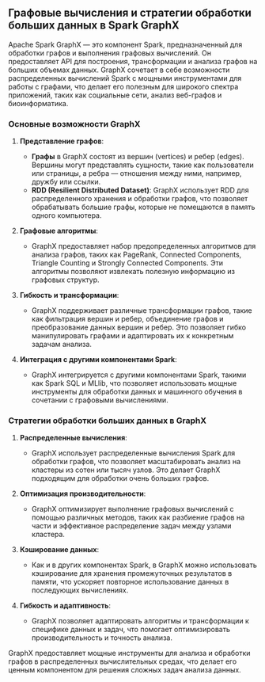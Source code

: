 ## Графовые вычисления и стратегии обработки больших данных в Spark GraphX

Apache Spark GraphX — это компонент Spark, предназначенный для обработки графов и выполнения графовых вычислений. Он предоставляет API для построения, трансформации и анализа графов на больших объемах данных. GraphX сочетает в себе возможности распределенных вычислений Spark с мощными инструментами для работы с графами, что делает его полезным для широкого спектра приложений, таких как социальные сети, анализ веб-графов и биоинформатика.

### Основные возможности GraphX

1. **Представление графов**:
   - **Графы** в GraphX состоят из вершин (vertices) и ребер (edges). Вершины могут представлять сущности, такие как пользователи или страницы, а ребра — отношения между ними, например, дружбу или ссылки.
   - **RDD (Resilient Distributed Dataset)**: GraphX использует RDD для распределенного хранения и обработки графов, что позволяет обрабатывать большие графы, которые не помещаются в память одного компьютера.

2. **Графовые алгоритмы**:
   - GraphX предоставляет набор предопределенных алгоритмов для анализа графов, таких как PageRank, Connected Components, Triangle Counting и Strongly Connected Components. Эти алгоритмы позволяют извлекать полезную информацию из графовых структур.
   
3. **Гибкость и трансформации**:
   - GraphX поддерживает различные трансформации графов, такие как фильтрация вершин и ребер, объединение графов и преобразование данных вершин и ребер. Это позволяет гибко манипулировать графами и адаптировать их к конкретным задачам анализа.

4. **Интеграция с другими компонентами Spark**:
   - GraphX интегрируется с другими компонентами Spark, такими как Spark SQL и MLlib, что позволяет использовать мощные инструменты для обработки данных и машинного обучения в сочетании с графовыми вычислениями.

### Стратегии обработки больших данных в GraphX

1. **Распределенные вычисления**:
   - GraphX использует распределенные вычисления Spark для обработки графов, что позволяет масштабировать анализ на кластеры из сотен или тысяч узлов. Это делает GraphX подходящим для обработки очень больших графов.

2. **Оптимизация производительности**:
   - GraphX оптимизирует выполнение графовых вычислений с помощью различных методов, таких как разбиение графов на части и эффективное распределение задач между узлами кластера.

3. **Кэширование данных**:
   - Как и в других компонентах Spark, в GraphX можно использовать кэширование для хранения промежуточных результатов в памяти, что ускоряет повторное использование данных в последующих вычислениях.

4. **Гибкость и адаптивность**:
   - GraphX позволяет адаптировать алгоритмы и трансформации к специфике данных и задач, что помогает оптимизировать производительность и точность анализа.

GraphX предоставляет мощные инструменты для анализа и обработки графов в распределенных вычислительных средах, что делает его ценным компонентом для решения сложных задач анализа данных.